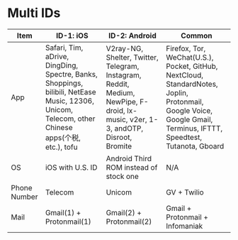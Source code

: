 # Multi IDs

| Item         | ID-1: iOS                                                    | ID-2: Android                                                | Common                                                       |
| ------------ | ------------------------------------------------------------ | ------------------------------------------------------------ | ------------------------------------------------------------ |
| App          | Safari, Tim, aDrive, DingDing, Spectre, Banks, Shoppings, bilibili, NetEase Music, 12306, Unicom, Telecom, other Chinese apps(个税, etc.), tofu | V2ray-NG, Shelter, Twitter, Telegram, Instagram, Reddit, Medium, NewPipe, F-droid, lx-music, v2er, 1-3, andOTP, Disroot, Bromite | Firefox, Tor, WeChat(U.S.), Pocket, GitHub, NextCloud, StandardNotes, Joplin, Protonmail, Google Voice, Google Gmail, Terminus, IFTTT, Speedtest, Tutanota, Gboard |
| OS           | iOS with U.S. ID                                             | Android Third ROM instead of stock one                       | N/A                                                          |
| Phone Number | Telecom                                                      | Unicom                                                       | GV + Twilio                                                  |
| Mail         | Gmail(1) + Protonmail(1)                                     | Gmail(2) + Protonmail(2)                                     | Gmail + Protonmail + Infomaniak                              |

